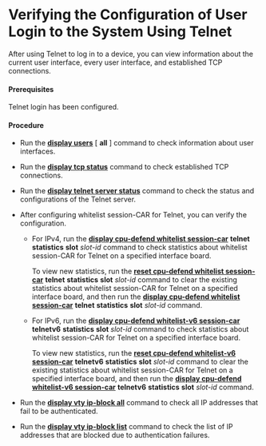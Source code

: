 Verifying the Configuration of User Login to the System Using Telnet
====================================================================

After using Telnet to log in to a device, you can view information about the current user interface, every user interface, and established TCP connections.

#### Prerequisites

Telnet login has been configured.


#### Procedure

* Run the [**display users**](cmdqueryname=display+users) [ **all** ] command to check information about user interfaces.
* Run the [**display tcp status**](cmdqueryname=display+tcp+status) command to check established TCP connections.
* Run the [**display telnet server status**](cmdqueryname=display+telnet+server+status) command to check the status and configurations of the Telnet server.
* After configuring whitelist session-CAR for Telnet, you can verify the configuration.
  
  
  + For IPv4, run the [**display cpu-defend whitelist session-car**](cmdqueryname=display+cpu-defend+whitelist+session-car) **telnet** **statistics** **slot** *slot-id* command to check statistics about whitelist session-CAR for Telnet on a specified interface board.
    
    To view new statistics, run the [**reset cpu-defend whitelist session-car**](cmdqueryname=reset+cpu-defend+whitelist+session-car) **telnet** **statistics** **slot** *slot-id* command to clear the existing statistics about whitelist session-CAR for Telnet on a specified interface board, and then run the [**display cpu-defend whitelist session-car**](cmdqueryname=display+cpu-defend+whitelist+session-car) **telnet** **statistics** **slot** *slot-id* command.
  + For IPv6, run the [**display cpu-defend whitelist-v6 session-car**](cmdqueryname=display+cpu-defend+whitelist-v6+session-car) **telnetv6** **statistics** **slot** *slot-id* command to check statistics about whitelist session-CAR for Telnet on a specified interface board.
    
    To view new statistics, run the [**reset cpu-defend whitelist-v6 session-car**](cmdqueryname=reset+cpu-defend+whitelist-v6+session-car) **telnetv6** **statistics** **slot** *slot-id* command to clear the existing statistics about whitelist session-CAR for Telnet on a specified interface board, and then run the [**display cpu-defend whitelist-v6 session-car**](cmdqueryname=display+cpu-defend+whitelist-v6+session-car) **telnetv6** **statistics** **slot** *slot-id* command.
* Run the [**display vty ip-block all**](cmdqueryname=display+vty+ip-block+all) command to check all IP addresses that fail to be authenticated.
* Run the [**display vty ip-block list**](cmdqueryname=display+vty+ip-block+list) command to check the list of IP addresses that are blocked due to authentication failures.